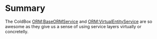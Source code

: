 # Summary

The ColdBox [ORM:BaseORMService](http://wiki.coldbox.org/wiki/ORM:BaseORMService.cfm) and [ORM:VirtualEntityService](http://wiki.coldbox.org/wiki/ORM:VirtualEntityService.cfm) are so awesome as they give us a sense of using service layers virtually or concretelly. 